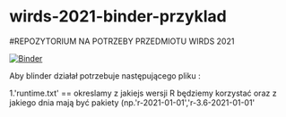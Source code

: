# wirds-2021-binder-przyklad
#REPOZYTORIUM NA POTRZEBY PRZEDMIOTU WIRDS 2021

[![Binder](https://mybinder.org/badge_logo.svg)](https://mybinder.org/v2/gh/kameckif/wirds-2021-binder-przyklad/main?urlpath=rstudio)


Aby blinder działał potrzebuje następującego pliku :

1.'runtime.txt' == okreslamy z jakiejs wersji R będziemy korzystać oraz z jakiego dnia mają być pakiety (np.'r-2021-01-01','r-3.6-2021-01-01'
